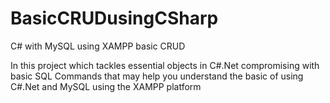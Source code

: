 # BasicCRUDusingCSharp
C# with MySQL using XAMPP basic CRUD 

In this project which tackles essential objects in C#.Net
compromising with basic SQL Commands that may help you
 understand the basic of using C#.Net and MySQL using the XAMPP platform

